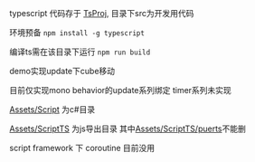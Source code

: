 typescript 代码存于 [TsProj](TsProj), 目录下src为开发用代码

环境预备 `npm install -g typescript`

编译ts需在该目录下运行 `npm run build`

demo实现update下cube移动

目前仅实现mono behavior的update系列绑定 timer系列未实现 

[Assets/Script](Assets/Script) 为c#目录

[Assets/ScriptTS](Assets/ScriptTS) 为js导出目录 其中[Assets/ScriptTS/puerts](Assets/ScriptTS/puerts)不能删

script framework 下 coroutine 目前没用